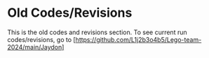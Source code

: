 # Old Codes/Revisions
This is the old codes and revisions section. To see current run codes/revisions, go to [https://github.com/L1j2b3o4b5/Lego-team-2024/main/Jaydon]
